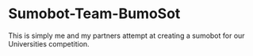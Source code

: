 # Sumobot-Team-BumoSot
This is simply me and my partners attempt at creating a sumobot for our Universities competition.
